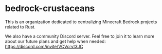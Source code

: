 # bedrock-crustaceans

This is an organization dedicated to centralizing Minecraft Bedrock projects related to Rust.

We also have a community Discord server. Feel free to join it to learn more about our future plans and get help when needed: https://discord.com/invite/VCVcrvt3JC

